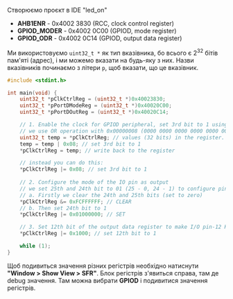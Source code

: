 Створюємо проєкт в IDE "led_on"
- **AHB1ENR** - 0x4002 3830 (RCC, clock control register)
- **GPIOD_MODER** - 0x4002 0C00 (GPIOD, mode register)
- **GPIOD_ODR** - 0x4002 0C14 (GPIOD, output data register)
  
Ми використовуємо `uint32_t *` як тип вказівника, бо всього є $2^{32}$ бітів пам'яті (адрес), і ми можемо вказати на будь-яку з них. Назви вказівників починаємо з літери `p`, щоб вказати, що це вказівник.
```c
#include <stdint.h>

int main(void) {
    uint32_t *pClkCtrlReg = (uint32_t *)0x40023830;
    uint32_t *pPortDModeReg = (uint32_t *)0x40020C00;
    uint32_t *pPortDOutReg = (uint32_t *)0x40020C14;

    // 1. Enable the clock for GPIOD peripheral, set 3rd bit to 1 using bitwise OR
    // we use OR operation with 0x00000008 (0000 0000 0000 0000 0000 0000 0000 1000) mask to set 3rd bit to 1
    uint32_t temp = *pClkCtrlReg; // values (32 bits) in the register. pClkCtrlReg is pointing to the address of this value
    temp = temp | 0x08; // set 3rd bit to 1
    *pClkCtrlReg = temp; // write back to the register

    // instead you can do this:
    *pClkCtrlReg |= 0x08; // set 3rd bit to 1
    
    // 2. Configure the mode of the IO pin as output
    // we set 25th and 24th bit to 01 (25 - 0, 24 - 1) to configure pin 12 as output
    // a. Firstly we clear the 24th and 25th bits (set to zero)
    *pClkCtrlReg &= 0xFCFFFFFF; // CLEAR
    // b. Then set 24th bit to 1
    *pClkCtrlReg |= 0x01000000; // SET

    // 3. Set 12th bit of the output data register to make I/O pin-12 HIGH
    *pClkCtrlReg |= 0x1000; // set 12th bit to 1

    while (1);
}
```

Щоб подивиться значення різних регістрів необхідно натиснути **"Window > Show View > SFR"**. Блок регістрів з'явиться справа, там де debug значення. Там можна вибрати **GPIOD** і подивитися значення регістрів.


